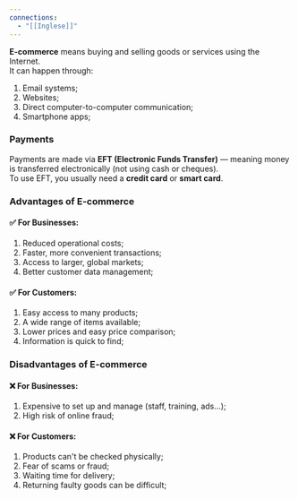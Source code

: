 ```yaml
---
connections:
  - "[[Inglese]]"
---
```



**E-commerce** means buying and selling goods or services using the Internet.  
It can happen through:

1. Email systems;
2. Websites;
3. Direct computer-to-computer communication;
4. Smartphone apps;

### **Payments**

Payments are made via **EFT (Electronic Funds Transfer)** — meaning money is transferred electronically (not using cash or cheques).  
To use EFT, you usually need a **credit card** or **smart card**.

### **Advantages of E-commerce**

#### ✅ For Businesses:

1. Reduced operational costs;
2. Faster, more convenient transactions;
3. Access to larger, global markets;
4. Better customer data management;

#### ✅ For Customers:

1. Easy access to many products;
2. A wide range of items available;
3. Lower prices and easy price comparison;
4. Information is quick to find;

### **Disadvantages of E-commerce**

#### ❌ For Businesses:

1. Expensive to set up and manage (staff, training, ads...);
2. High risk of online fraud;

#### ❌ For Customers:

1. Products can't be checked physically;
2. Fear of scams or fraud;
3. Waiting time for delivery;
4. Returning faulty goods can be difficult;
